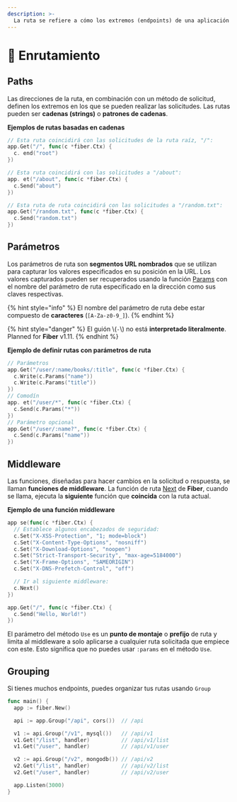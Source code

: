 ```yaml
---
description: >-
  La ruta se refiere a cómo los extremos (endpoints) de una aplicación (URIs) responden a las peticiones del cliente.
---
```


# 🔌 Enrutamiento

## Paths

Las direcciones de la ruta, en combinación con un método de solicitud, definen los extremos en los que se pueden realizar las solicitudes. Las rutas pueden ser **cadenas (strings)** o **patrones de cadenas**.

**Ejemplos de rutas basadas en cadenas**

```go
// Esta ruta coincidirá con las solicitudes de la ruta raíz, "/":
app.Get("/", func(c *fiber.Ctx) {
  c. end("root")
})

// Esta ruta coincidirá con las solicitudes a "/about":
app. et("/about", func(c *fiber.Ctx) {
  c.Send("about")
})

// Esta ruta de ruta coincidirá con las solicitudes a "/random.txt":
app.Get("/random.txt", func(c *fiber.Ctx) {
  c.Send("random.txt")
})
```

## Parámetros

Los parámetros de ruta son **segmentos URL nombrados** que se utilizan para capturar los valores especificados en su posición en la URL. Los valores capturados pueden ser recuperados usando la función [Params](https://fiber.wiki/context#params) con el nombre del parámetro de ruta especificado en la dirección como sus claves respectivas.

{% hint style="info" %}
El nombre del parámetro de ruta debe estar compuesto de **caracteres** \(`[A-Za-z0-9_]`\).
{% endhint %}

{% hint style="danger" %}
El guión \\(`-`\\) no está **interpretado literalmente**. Planned for **Fiber** v1.11.
{% endhint %}

**Ejemplo de definir rutas con parámetros de ruta**

```go
// Parámetros
app.Get("/user/:name/books/:title", func(c *fiber.Ctx) {
  c.Write(c.Params("name"))
  c.Write(c.Params("title"))
})
// Comodín
app. et("/user/*", func(c *fiber.Ctx) {
  c.Send(c.Params("*"))
})
// Parámetro opcional
app.Get("/user/:name?", func(c *fiber.Ctx) {
  c.Send(c.Params("name"))
})
```

## Middleware

Las funciones, diseñadas para hacer cambios en la solicitud o respuesta, se llaman **funciones de middleware**. La función de ruta [Next](https://github.com/gofiber/docs/tree/34729974f7d6c1d8363076e7e88cd71edc34a2ac/context/README.md#next) de **Fiber**, cuando se llama, ejecuta la **siguiente** función que **coincida** con la ruta actual.

**Ejemplo de una función middleware**

```go
app se(func(c *fiber.Ctx) {
  // Establece algunos encabezados de seguridad:
  c.Set("X-XSS-Protection", "1; mode=block")
  c.Set("X-Content-Type-Options", "nosniff")
  c.Set("X-Download-Options", "noopen")
  c.Set("Strict-Transport-Security", "max-age=5184000")
  c.Set("X-Frame-Options", "SAMEORIGIN")
  c.Set("X-DNS-Prefetch-Control", "off")

  // Ir al siguiente middleware:
  c.Next()
})

app.Get("/", func(c *fiber.Ctx) {
  c.Send("Hello, World!")
})
```

El parámetro del método `Use` es un **punto de montaje** o **prefijo** de ruta y limita al middleware a solo aplicarse a cualquier ruta solicitada que empiece con este. Esto significa que no puedes usar `:params` en el método `Use`.

## Grouping

Si tienes muchos endpoints, puedes organizar tus rutas usando `Group`

```go
func main() {
  app := fiber.New()

  api := app.Group("/api", cors())  // /api

  v1 := api.Group("/v1", mysql())   // /api/v1
  v1.Get("/list", handler)          // /api/v1/list
  v1.Get("/user", handler)          // /api/v1/user

  v2 := api.Group("/v2", mongodb()) // /api/v2
  v2.Get("/list", handler)          // /api/v2/list
  v2.Get("/user", handler)          // /api/v2/user

  app.Listen(3000)
}
```

